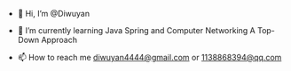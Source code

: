 - 👋 Hi, I’m @Diwuyan
<!-- 👀 I’m interested in -->
- 🌱 I’m currently learning Java Spring and Computer Networking A Top-Down Approach
<!-- 💞️ I’m looking to collaborate on ... -->
- 📫 How to reach me [diwuyan4444@gmail.com](diwuyan4444@gmail.com) or [1138868394@qq.com](1138868394@qq.com)

<!---
Diwuyan/Diwuyan is a ✨ special ✨ repository because its `README.md` (this file) appears on your GitHub profile.
You can click the Preview link to take a look at your changes.
--->
